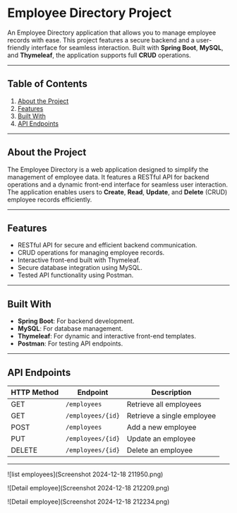 # Employee Directory Project

An Employee Directory application that allows you to manage employee records with ease. This project features a secure backend and a user-friendly interface for seamless interaction. Built with **Spring Boot**, **MySQL**, and **Thymeleaf**, the application supports full **CRUD** operations.

---

## Table of Contents
1. [About the Project](#about-the-project)
2. [Features](#features)
4. [Built With](#built-with)
5. [API Endpoints](#api-endpoints)

---

## About the Project
The Employee Directory is a web application designed to simplify the management of employee data. It features a RESTful API for backend operations and a dynamic front-end interface for seamless user interaction. The application enables users to **Create**, **Read**, **Update**, and **Delete** (CRUD) employee records efficiently.

---

## Features
- RESTful API for secure and efficient backend communication.
- CRUD operations for managing employee records.
- Interactive front-end built with Thymeleaf.
- Secure database integration using MySQL.
- Tested API functionality using Postman.

---

## Built With
- **Spring Boot**: For backend development.
- **MySQL**: For database management.
- **Thymeleaf**: For dynamic and interactive front-end templates.
- **Postman**: For testing API endpoints.

---

## API Endpoints

| HTTP Method | Endpoint          | Description               |
|-------------|-------------------|---------------------------|
| GET         | `/employees`      | Retrieve all employees    |
| GET         | `/employees/{id}` | Retrieve a single employee|
| POST        | `/employees`      | Add a new employee        |
| PUT         | `/employees/{id}` | Update an employee        |
| DELETE      | `/employees/{id}` | Delete an employee        |

---

![list employees](Screenshot 2024-12-18 211950.png)

![Detail employee](Screenshot 2024-12-18 212209.png)

![Detail employee](Screenshot 2024-12-18 212234.png)
